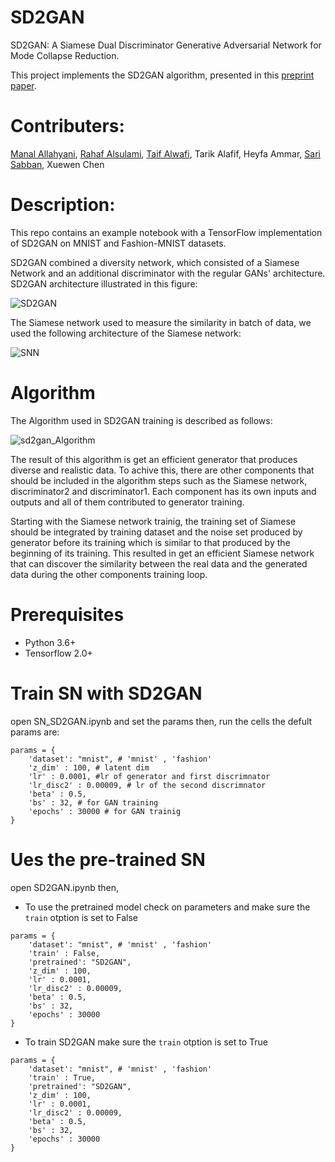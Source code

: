 # SD2GAN  
SD2GAN: A Siamese Dual Discriminator Generative Adversarial Network for Mode Collapse Reduction. 

This project implements the SD2GAN algorithm, presented in this [preprint paper](https://www.researchgate.net/publication/350109061_SD2GAN_A_Siamese_Dual_Discriminator_Generative_Adversarial_Network_for_Mode_Collapse_Reduction). 

# Contributers:
[Manal Allahyani](https://github.com/imnawar), [Rahaf Alsulami](https://github.com/rahafalsulami), [Taif Alwafi](https://github.com/TaifAlwafi), Tarik Alafif, Heyfa Ammar, [Sari Sabban](https://github.com/sarisabban), Xuewen Chen

# Description:
This repo contains an example notebook with a TensorFlow implementation of SD2GAN on MNIST and Fashion-MNIST datasets.

SD2GAN combined a diversity network, which consisted of a Siamese Network and an additional discriminator with the regular GANs' architecture. SD2GAN architecture illustrated in this figure: 

![SD2GAN](https://user-images.githubusercontent.com/36853625/117652573-04e40900-b19c-11eb-9811-a70ab4c95087.png)

The Siamese network used to measure the similarity in batch of data, we used the following architecture of the Siamese network:

![SNN](https://user-images.githubusercontent.com/36853625/117653385-ff3af300-b19c-11eb-95f1-991fa8262f59.png)


# Algorithm 
The Algorithm used in SD2GAN training is described as follows: 

![sd2gan_Algorithm ](https://user-images.githubusercontent.com/36853625/117651585-c568ed00-b19a-11eb-973f-23b539f3eba1.png)

The result of this algorithm is get an efficient generator that produces diverse and realistic data. To achive this, there are other components that should be included in the algorithm steps such as the Siamese network, discriminator2 and discriminator1. Each component has its own inputs and outputs and all of them contributed to generator training.

Starting with the Siamese network trainig, the training set of Siamese should be integrated by training dataset and the noise set produced by generator before its training which is similar to that produced by the beginning of its training. This resulted in get an efficient Siamese network that can discover the similarity between the real data and the generated data during the other components training loop.

# Prerequisites
- Python 3.6+
- Tensorflow 2.0+

# Train SN with SD2GAN
open SN_SD2GAN.ipynb and set the params then, run the cells
the defult params are: 
```
params = {
    'dataset': "mnist", # 'mnist' , 'fashion'
    'z_dim' : 100, # latent dim 
    'lr' : 0.0001, #lr of generator and first discrimnator 
    'lr_disc2' : 0.00009, # lr of the second discrimnator 
    'beta' : 0.5, 
    'bs' : 32, # for GAN training
    'epochs' : 30000 # for GAN trainig
}
```
# Ues the pre-trained SN 
open SD2GAN.ipynb then, 
- To use the pretrained model check on parameters and make sure the ```train``` otption is set to False
```
params = {
    'dataset': "mnist", # 'mnist' , 'fashion'
    'train' : False, 
    'pretrained': "SD2GAN", 
    'z_dim' : 100, 
    'lr' : 0.0001, 
    'lr_disc2' : 0.00009, 
    'beta' : 0.5, 
    'bs' : 32, 
    'epochs' : 30000
}
```
- To train SD2GAN make sure the ```train``` otption is set to True
```
params = {
    'dataset': "mnist", # 'mnist' , 'fashion'
    'train' : True, 
    'pretrained': "SD2GAN", 
    'z_dim' : 100, 
    'lr' : 0.0001, 
    'lr_disc2' : 0.00009, 
    'beta' : 0.5, 
    'bs' : 32, 
    'epochs' : 30000
}
```
